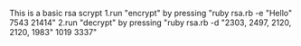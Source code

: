 This is a basic rsa scrypt
1.run "encrypt" by pressing "ruby rsa.rb -e "Hello" 7543 21414"
2.run "decrypt" by pressing "ruby rsa.rb -d  "2303, 2497, 2120, 2120, 1983" 1019 3337"
